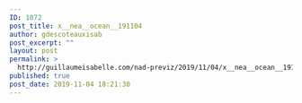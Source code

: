 ```yaml
---
ID: 1072
post_title: x__nea__ocean__191104
author: gdescoteauxisab
post_excerpt: ""
layout: post
permalink: >
  http://guillaumeisabelle.com/nad-previz/2019/11/04/x__nea__ocean__191104/
published: true
post_date: 2019-11-04 18:21:30
---
```

<!-- wp:image {"id":1073} --><figure class="wp-block-image">

<img src="http://guillaumeisabelle.com/nad-previz/wp-content/uploads/sites/19/2019/11/image-3.png" alt="" class="wp-image-1073" /></figure> <!-- /wp:image -->